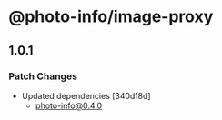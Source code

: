 # @photo-info/image-proxy

## 1.0.1

### Patch Changes

- Updated dependencies [340df8d]
  - photo-info@0.4.0
